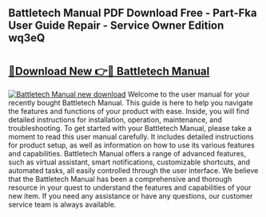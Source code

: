 ## Battletech Manual PDF Download Free - Part-Fka User Guide Repair - Service Owner Edition wq3eQ

# <h2><a href="http://bc32897.oget.top/?id=Battletech+Manual">🔗Download New 👉🔴 Battletech Manual</a></h2>

[![Battletech Manual new download](https://i.imgur.com/5g1atiW.png)](http://bc32897.oget.top/?id=Battletech+Manual)
Welcome to the user manual for your recently bought Battletech Manual. This guide is here to help you navigate the features and functions of your product with ease. Inside, you will find detailed instructions for installation, operation, maintenance, and troubleshooting. To get started with your Battletech Manual, please take a moment to read this user manual carefully. It includes detailed instructions for product setup, as well as information on how to use its various features and capabilities. Battletech Manual offers a range of advanced features, such as virtual assistant, smart notifications, customizable shortcuts, and automated tasks, all easily controlled through the user interface. We believe that the Battletech Manual has been a comprehensive and thorough resource in your quest to understand the features and capabilities of your new item. If you need any assistance or have any questions, our customer service team is always available.
